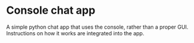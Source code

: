# Console chat app
A simple python chat app that uses the console, rather than a proper GUI.
Instructions on how it works are integrated into the app.
